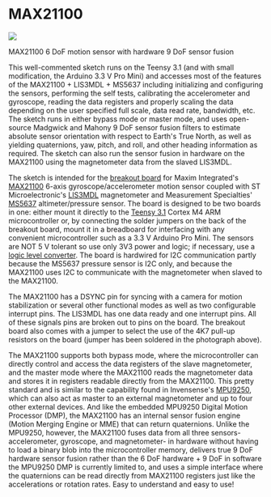 MAX21100
========
![](https://cloud.githubusercontent.com/assets/6698410/5024380/8db4af4a-6abe-11e4-8c88-a910f12e314b.jpg)

MAX21100 6 DoF motion sensor with hardware 9 DoF sensor fusion

This well-commented sketch runs on the Teensy 3.1 (and with small modification, the Arduino 3.3 V Pro Mini) and accesses most of the features of the MAX21100 + LIS3MDL + MS5637 including initializing and configuring the sensors, performing the self tests, calibrating the accelerometer and gyroscope, reading the data registers and properly scaling the data depending on the user specified full scale, data read rate, bandwidth, etc. The sketch runs in either bypass mode or master mode, and uses open-source Madgwick and Mahony 9 DoF sensor fusion filters to estimate absolute sensor orientation with respect to Earth's True North, as well as yielding quaternions, yaw, pitch, and roll, and other heading information as required. The sketch can also run the sensor fusion in hardware on the MAX21100 using the magnetometer data from the slaved LIS3MDL.

The sketch is intended for the [breakout board](https://www.tindie.com/products/edit/max21100-motion-sensor-with-9-dof-hardware-sensor-fusion/) for Maxim Integrated's [MAX21100](http://www.maximintegrated.com/en/products/analog/sensors-and-sensor-interface/MAX21100.html) 6-axis gyroscope/accelerometer motion sensor coupled with ST Microelectronic's [LIS3MDL](http://www.st.com/web/catalog/sense_power/FM89/SC1449/PF255198) magnetometer and Measurement Specialties' [MS5637](http://www.meas-spec.com/product/pressure/MS5637-02BA03.aspx) altimeter/pressure sensor. The board is designed to be two boards in one: either mount it directly to the [Teensy 3.1](http://www.pjrc.com/teensy/) Cortex M4 ARM microcontroller or, by connecting the solder jumpers on the back of the breakout board, mount it in a breadboard for interfacing with any convenient microcontroller such as a 3.3 V Arduino Pro Mini. The sensors are NOT 5 V tolerant so use only 3V3 power and logic; if necessary, use a [logic level converter](https://www.sparkfun.com/products/12009). The board is hardwired for I2C communication partly because the MS5637 pressure sensor is I2C only, and because the MAX21100 uses I2C to communicate with the magnetometer when slaved to the MAX21100. 

The MAX21100 has a DSYNC pin for syncing with a camera for motion stabilization or several other functional modes as well as two configurable interrupt pins. The LIS3MDL has one data ready and one interrupt pins. All of these signals pins are broken out to pins on the board. The breakout board also comes with a jumper to select the use of the 4K7 pull-up resistors on the board (jumper has been soldered in the photograph above).

The MAX21100 supports both bypass mode, where the microcontroller can directly control and access the data registers of the slave magnetometer, and the master mode where the MAX21100 reads the magnetometer data and stores it in registers readable directly from the MAX21100. This pretty standard and is similar to the capability found in Invensense's [MPU9250](http://invensense.com/mems/gyro/mpu9250.html), which can also act as master to an external magnetometer and up to four other external devices. And like the embedded MPU9250 Digital Motion Processor (DMP), the MAX21100 has an internal sensor fusion engine (Motion Merging Engine or MME) that can return quaternions. Unlike the MPU9250, however, the MAX21100 fuses data from all three sensors- accelerometer, gyroscope, and magnetometer- in hardware without having to load a binary blob into the microcontroller memory, delivers true 9 DoF hardware sensor fusion rather than the 6 DoF hardware + 9 DoF in software the MPU9250 DMP is currently limited to, and uses a simple interface where the quaternions can be read directly from MAX21100 registers just like the accelerations or rotation rates. Easy to understand and easy to use!
